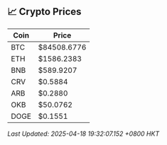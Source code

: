## 📈 Crypto Prices

| Coin | Price |
| ---- | ----- |
| BTC | $84508.6776 |
| ETH | $1586.2383 |
| BNB | $589.9207 |
| CRV | $0.5884 |
| ARB | $0.2880 |
| OKB | $50.0762 |
| DOGE | $0.1551 |

_Last Updated: 2025-04-18 19:32:07.152 +0800 HKT_